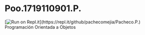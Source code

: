 # Poo.1719110901.P.

[![Run on Repl.it](https://repl.it/badge/github/pachecomejia/Pacheco.P.)](https://repl.it/github/pachecomejia/Pacheco.P.)
Programación Orientada a Objetos
